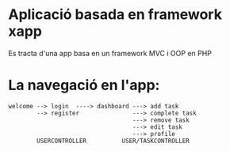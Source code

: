 # Aplicació basada en framework xapp
Es tracta d'una app basa en un framework MVC i OOP en PHP

# La navegació en l'app:
```
welcome --> login  ----> dashboard ---> add task
        --> register               ---> complete task
                                   ---> remove task
                                   ---> edit task
                                   ---> profile
        USERCONTROLLER          USER/TASKCONTROLLER

```
